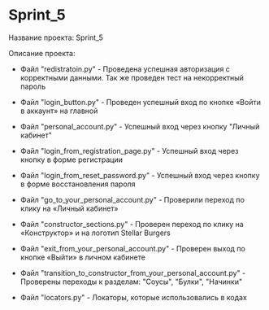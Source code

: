 # Sprint_5

Название проекта: Sprint_5

Описание проекта:
- Файл "redistratoin.py" - Проведена успешная авторизация с корректными данными. Так же проведен тест на некорректный пароль
- Файл "login_button.py" - Проведен успешный вход по кнопке «Войти в аккаунт» на главной
- Файл "personal_account.py" - Успешный вход через кнопку "Личный кабинет"
- Файл "login_from_registration_page.py" - Успешный вход через кнопку в форме регистрации
- Файл "login_from_reset_password.py" - Успешный вход через кнопку в форме восстановления пароля
- Файл "go_to_your_personal_account.py" - Проверили переход по клику на «Личный кабинет»
- Файл "constructor_sections.py" - Проверен переход по клику на «Конструктор» и на логотип Stellar Burgers
- Файл "exit_from_your_personal_account.py" - Проверен выход по кнопке «Выйти» в личном кабинете
- Файл "transition_to_constructor_from_your_personal_account.py" - Проверены переходы к разделам: "Соусы", "Булки", "Начинки"

- Файл "locators.py" - Локаторы, которые использовались в кодах